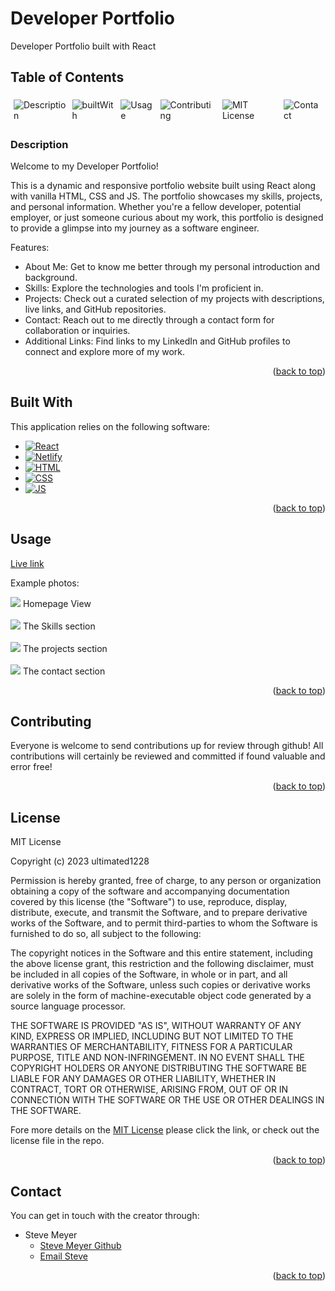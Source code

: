
  <p id="back_to_top"></p>
  
# Developer Portfolio
Developer Portfolio built with React

  ## Table of Contents

  <div style="display: flex;">
  <a href="#description" style="text-decoration: none; margin: 5px;">
    <img src="https://img.shields.io/badge/Description-37a779?style=for-the-badge" alt="Description" />
  </a>
  <a href="#built-with" style="text-decoration: none; margin: 5px;">
    <img src="https://img.shields.io/badge/Built With-37a779?style=for-the-badge" alt="builtWith" />
  </a>
  <a href="#usage" style="text-decoration: none; margin: 5px;">
    <img src="https://img.shields.io/badge/Usage-37a779?style=for-the-badge" alt="Usage" />
  </a>
  <a href="#contributing" style="text-decoration: none; margin: 5px;">
    <img src="https://img.shields.io/badge/Contributing-37a779?style=for-the-badge" alt="Contributing" />
  </a>
  <a href="#license" style="text-decoration: none; margin: 5px; height: 20px;">
    <img src="https://img.shields.io/badge/License-MIT-yellow.svg" alt="MIT License" alt="License" />
  </a>
  <a href="#contact" style="text-decoration: none; margin: 5px;">
    <img src="https://img.shields.io/badge/Contact-37a779?style=for-the-badge" alt="Contact" />
  </a>
</div>

### Description

Welcome to my Developer Portfolio!

This is a dynamic and responsive portfolio website built using React along with vanilla HTML, CSS and JS. The portfolio showcases my skills, projects, and personal information. Whether you're a fellow developer, potential employer, or just someone curious about my work, this portfolio is designed to provide a glimpse into my journey as a software engineer.

Features:
- About Me: Get to know me better through my personal introduction and background.
- Skills: Explore the technologies and tools I'm proficient in.
- Projects: Check out a curated selection of my projects with descriptions, live links, and GitHub repositories.
- Contact: Reach out to me directly through a contact form for collaboration or inquiries.
- Additional Links: Find links to my LinkedIn and GitHub profiles to connect and explore more of my work.

<p align="right">(<a href="#back_to_top">back to top</a>)</p>

## Built With
This application relies on the following software:

* [![React][React]][React-url]
* [![Netlify][Netlify]][Netlify-url]
* [![HTML][HTML]][HTML-url]
* [![CSS][CSS]][CSS-url]
* [![JS][JS]][JS-url]

<p align="right">(<a href="#back_to_top">back to top</a>)</p>

## Usage

[Live link](https://thunderous-souffle-b517bd.netlify.app/)

Example photos:  

<img src="./zassets/main.png">  
Homepage View
<br><br>

<img src="./zassets/whatido.png">  
The Skills section
<br><br>
<img src="./zassets/projects.png">  
The projects section  
<br><br>
<img src="./zassets/contact.png">  
The contact section  

<br>  
  


<p align="right">(<a href="#back_to_top">back to top</a>)</p>

## Contributing
Everyone is welcome to send contributions up for review through github!  All contributions will certainly be reviewed and committed if found valuable and error free!

<p align="right">(<a href="#back_to_top">back to top</a>)</p>

## License
MIT License

Copyright (c) 2023 ultimated1228

Permission is hereby granted, free of charge, to any person or organization
obtaining a copy of the software and accompanying documentation covered by
this license (the "Software") to use, reproduce, display, distribute,
execute, and transmit the Software, and to prepare derivative works of the
Software, and to permit third-parties to whom the Software is furnished to
do so, all subject to the following:

The copyright notices in the Software and this entire statement, including
the above license grant, this restriction and the following disclaimer,
must be included in all copies of the Software, in whole or in part, and
all derivative works of the Software, unless such copies or derivative
works are solely in the form of machine-executable object code generated by
a source language processor.

THE SOFTWARE IS PROVIDED "AS IS", WITHOUT WARRANTY OF ANY KIND, EXPRESS OR
IMPLIED, INCLUDING BUT NOT LIMITED TO THE WARRANTIES OF MERCHANTABILITY,
FITNESS FOR A PARTICULAR PURPOSE, TITLE AND NON-INFRINGEMENT. IN NO EVENT
SHALL THE COPYRIGHT HOLDERS OR ANYONE DISTRIBUTING THE SOFTWARE BE LIABLE
FOR ANY DAMAGES OR OTHER LIABILITY, WHETHER IN CONTRACT, TORT OR OTHERWISE,
ARISING FROM, OUT OF OR IN CONNECTION WITH THE SOFTWARE OR THE USE OR OTHER
DEALINGS IN THE SOFTWARE.



Fore more details on the [MIT License](https://opensource.org/licenses/MIT) please click the link, or check out the license file in the repo.

<p align="right">(<a href="#back_to_top">back to top</a>)</p>

## Contact
You can get in touch with the creator through:

* Steve Meyer
    * [Steve Meyer Github](https://github.com/ultimated1228)
    * [Email Steve](mailto:stevenlucasmeyer@gmail.com)


<p align="right">(<a href="#back_to_top">back to top</a>)</p>


[React]: https://img.shields.io/badge/React-20232A?style=for-the-badge&logo=react&logoColor=61DAFB
[React-url]: https://legacy.reactjs.org/docs/getting-started.html
[Netlify]: https://img.shields.io/badge/Netlify-00C7B7?style=for-the-badge&logo=netlify&logoColor=white
[Netlify-url]: https://www.netlify.com/
[HTML]:https://img.shields.io/badge/HTML5-E34F26?style=for-the-badge&logo=html5&logoColor=white
[HTML-url]: https://developer.mozilla.org/en-US/docs/Web/HTML
[CSS]:https://img.shields.io/badge/CSS3-1572B6?style=for-the-badge&logo=css3&logoColor=white
[CSS-url]: https://developer.mozilla.org/en-US/docs/Web/CSS
[JS]:https://img.shields.io/badge/JavaScript-323330?style=for-the-badge&logo=javascript&logoColor=F7DF1E
[JS-url]: https://developer.mozilla.org/en-US/docs/Web/JavaScript


